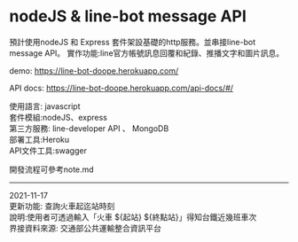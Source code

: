# nodeJS & line-bot message API
預計使用nodeJS 和 Express 套件架設基礎的http服務。並串接line-bot message API。
實作功能:line官方帳號訊息回覆和紀錄、推播文字和圖片訊息。

demo: https://line-bot-doope.herokuapp.com/     

API docs: https://line-bot-doope.herokuapp.com/api-docs/#/

使用語言: javascript   
套件模組:nodeJS、express   
第三方服務: line-developer API 、 MongoDB   
部署工具:Heroku   
API文件工具:swagger   

開發流程可參考note.md

----
2021-11-17     
更新功能: 查詢火車起迄站時刻     
說明:使用者可透過輸入「火車 ${起站} ${終點站}」得知台鐵近幾班車次      
界接資料來源: 交通部公共運輸整合資訊平台
